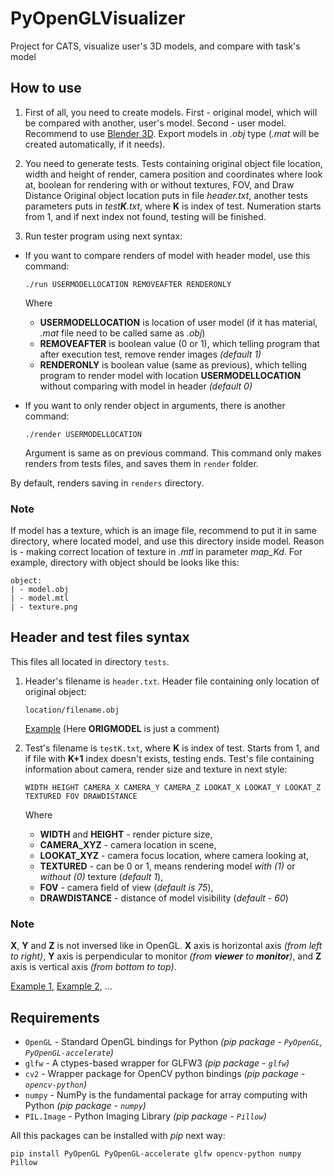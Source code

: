 # PyOpenGLVisualizer
Project for CATS, visualize user's 3D models, and compare with task's model 

## How to use
1. First of all, you need to create models. First - original model, which will be compared with another, user's model. Second - user model.
Recommend to use [Blender 3D](https://www.blender.org/). Export models in *.obj* type (*.mat* will be created automatically, if it needs).

2. You need to generate tests. Tests containing original object file location, width and height of render, camera position and coordinates where look at, boolean for rendering with or without textures, FOV, and Draw Distance
Original object location puts in file *header.txt*, another tests parameters puts in *test**K**.txt*, where **K** is index of test. Numeration starts from 1, and if next index not found, testing will be finished.

3. Run tester program using next syntax:  
* If you want to compare renders of model with header model, use this command:
  ```
  ./run USERMODELLOCATION REMOVEAFTER RENDERONLY
  ```
  Where  
  - **USERMODELLOCATION** is location of user model (if it has material, *.mat* file need to be called same as *.obj*)  
  - **REMOVEAFTER** is boolean value (0 or 1), which telling program that after execution test, remove render images *(default 1)*  
  - **RENDERONLY** is boolean value (same as previous), which telling program to render model with location **USERMODELLOCATION** without comparing with model in header *(default 0)*  

* If you want to only render object in arguments, there is another command:
  ```
  ./render USERMODELLOCATION
  ```
  Argument is same as on previous command. This command only makes renders from tests files, and saves them in `render` folder.

By default, renders saving in `renders` directory.

### Note
If model has a texture, which is an image file, recommend to put it in same directory, where located model, and use this directory inside model. Reason is - making correct location of texture in *.mtl* in parameter *map_Kd*. For example, directory with object should be looks like this:
```
object:
| - model.obj
| - model.mtl
| - texture.png
```


## Header and test files syntax
This files all located in directory `tests`.  
1. Header's filename is `header.txt`.
    Header file containing only location of original object:  
    ```
    location/filename.obj
    ```  
    [Example](tests/header.txt) (Here **ORIGMODEL** is just a comment)

2. Test's filename is `testK.txt`, where **K** is index of test. Starts from 1, and if file with **K+1** index doesn't exists, testing ends.
  Test's file containing information about camera, render size and texture in next style:  
    ```
    WIDTH HEIGHT CAMERA_X CAMERA_Y CAMERA_Z LOOKAT_X LOOKAT_Y LOOKAT_Z TEXTURED FOV DRAWDISTANCE
    ```  
    Where  
    - **WIDTH** and **HEIGHT** - render picture size,  
    - **CAMERA_XYZ** - camera location in scene,  
    - **LOOKAT_XYZ** - camera focus location, where camera looking at,  
    - **TEXTURED** - can be 0 or 1, means rendering model *with (1)* or *without (0)* texture (*default 1*),  
    - **FOV** - camera field of view (*default is 75*),  
    - **DRAWDISTANCE** - distance of model visibility (*default - 60*)  

### Note
**X**, **Y** and **Z** is not inversed like in OpenGL. **X** axis is horizontal axis *(from left to right)*, **Y** axis is perpendicular to monitor *(from **viewer** to **monitor**)*, and **Z** axis is vertical axis *(from bottom to top)*.

[Example 1](tests/test1.txt), [Example 2](tests/test2.txt), ...

## Requirements
- `OpenGL` - Standard OpenGL bindings for Python *(pip package - `PyOpenGL`, `PyOpenGL-accelerate`)*
- `glfw` - A ctypes-based wrapper for GLFW3 *(pip package - `glfw`)*
- `cv2` - Wrapper package for OpenCV python bindings *(pip package - `opencv-python`)*
- `numpy` - NumPy is the fundamental package for array computing with Python *(pip package - `numpy`)*
- `PIL.Image` - Python Imaging Library *(pip package - `Pillow`)*

All this packages can be installed with *pip* next way:
```
pip install PyOpenGL PyOpenGL-accelerate glfw opencv-python numpy Pillow
```
